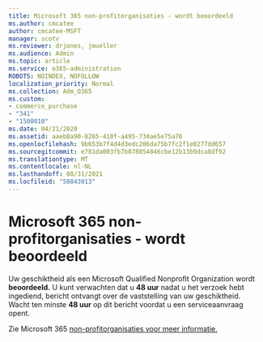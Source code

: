 ```yaml
---
title: Microsoft 365 non-profitorganisaties - wordt beoordeeld
ms.author: cmcatee
author: cmcatee-MSFT
manager: scotv
ms.reviewer: drjones, jmueller
ms.audience: Admin
ms.topic: article
ms.service: o365-administration
ROBOTS: NOINDEX, NOFOLLOW
localization_priority: Normal
ms.collection: Adm_O365
ms.custom:
- commerce_purchase
- "341"
- "1500010"
ms.date: 04/21/2020
ms.assetid: aaeb8a90-8265-410f-a495-734ae5e75a76
ms.openlocfilehash: 9b653b7f4d4d3edc206da75b7fc2f1e0277dd657
ms.sourcegitcommit: e781da003fb7b878854846cbe12b13b9dca8df92
ms.translationtype: MT
ms.contentlocale: nl-NL
ms.lasthandoff: 08/31/2021
ms.locfileid: "58843013"
---
```

# <a name="microsoft-365-for-nonprofits---under-review"></a>Microsoft 365 non-profitorganisaties - wordt beoordeeld

Uw geschiktheid als een Microsoft Qualified Nonprofit Organization wordt **beoordeeld.** U kunt verwachten dat u **48 uur** nadat u het verzoek hebt ingediend, bericht ontvangt over de vaststelling van uw geschiktheid. Wacht ten minste **48 uur** op dit bericht voordat u een serviceaanvraag opent.  

Zie Microsoft 365 [non-profitorganisaties voor meer informatie.](https://www.microsoft.com/nonprofits/microsoft-365) 
